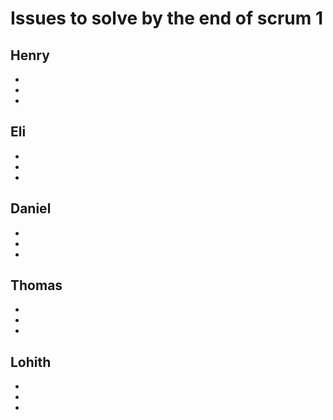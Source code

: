 # Issues to solve by the end of scrum 1


## Henry
- 
- 
- 

## Eli
- 
- 
- 

## Daniel
- 
- 
- 

## Thomas
- 
- 
- 

## Lohith
- 
- 
- 